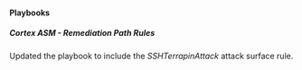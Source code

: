 
#### Playbooks

##### Cortex ASM - Remediation Path Rules

Updated the playbook to include the *SSHTerrapinAttack* attack surface rule.
